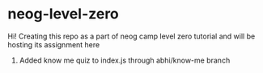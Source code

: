 # neog-level-zero
 Hi! Creating this repo as a part of neog camp level zero tutorial and will be hosting its assignment here
1. Added know me quiz to index.js through abhi/know-me branch